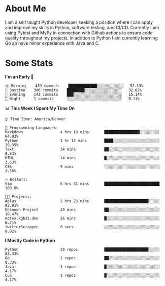 # About Me
  I am a self taught Python developer seeking a position where I can apply and improve my skills in Python, software testing, and CI/CD. Currently I am using Pytest and MyPy in connection with Github actions to ensure code quality throughout my projects. In addtion to Python I am currently learning Go an have minor experiance with Java and C.
  
 # Some Stats
  
<!--START_SECTION:waka-->
**I'm an Early 🐤** 

```text
🌞 Morning    489 commits    █████████████░░░░░░░░░░░░   52.13% 
🌆 Daytime    306 commits    ████████░░░░░░░░░░░░░░░░░   32.62% 
🌃 Evening    142 commits    ███░░░░░░░░░░░░░░░░░░░░░░   15.14% 
🌙 Night      1 commits      ░░░░░░░░░░░░░░░░░░░░░░░░░   0.11%

```


📊 **This Week I Spent My Time On** 

```text
⌚︎ Time Zone: America/Denver

💬 Programming Languages: 
Markdown                 4 hrs 10 mins       ████████████████░░░░░░░░░   64.03% 
Python                   1 hr 15 mins        ████░░░░░░░░░░░░░░░░░░░░░   19.35% 
Text                     34 mins             ██░░░░░░░░░░░░░░░░░░░░░░░   8.83% 
HTML                     14 mins             █░░░░░░░░░░░░░░░░░░░░░░░░   3.63% 
CSS                      9 mins              ░░░░░░░░░░░░░░░░░░░░░░░░░   2.36%

🔥 Editors: 
Vim                      6 hrs 31 mins       █████████████████████████   100.0%

🐱‍💻 Projects: 
Aplus                    5 hrs 23 mins       ████████████████████░░░░░   82.81% 
Unknown Project          40 mins             ██░░░░░░░░░░░░░░░░░░░░░░░   10.47% 
notes.kgb33.dev          26 mins             █░░░░░░░░░░░░░░░░░░░░░░░░   6.71% 
twitterScrapper          0 secs              ░░░░░░░░░░░░░░░░░░░░░░░░░   0.02%

```

**I Mostly Code in Python** 

```text
Python                   20 repos            ████████████████████░░░░░   83.33% 
Go                       2 repos             ██░░░░░░░░░░░░░░░░░░░░░░░   8.33% 
Java                     1 repos             █░░░░░░░░░░░░░░░░░░░░░░░░   4.17% 
Lua                      1 repos             █░░░░░░░░░░░░░░░░░░░░░░░░   4.17%

```



<!--END_SECTION:waka-->

